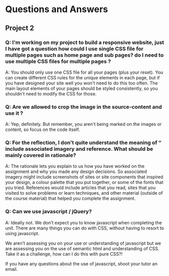 # Questions and Answers

## Project 2

### Q: I'm working on my project to build a  responsive website, just I have got a question how could I use single CSS file for multiple pages such as home page and sub pages? do I need to use multiple CSS files for multiple pages ?

A: You should only use one CSS file for all your pages (plus your reset).  You can create different CSS rules for the unique elements in each page, but if you have designed your site well you won't need to do this too often.  The main layout elements of your pages should be styled consistently, so you shouldn't need to modify the CSS for those.


### Q: Are we allowed to crop the image in the source-content and use it ? 

A: Yep, definitely. But remember, you aren't being marked on the images or content, so focus on the code itself. 


### Q: For the reflection, I don't quite understand the meaning of “ include associated imagery and reference. What should be mainly covered in rationale? 

A: The rationale lets you explain to us how you have worked on the assignment and why you made any design decisions.  So associated imagery might include screenshots of sites or site components that inspired your design, a colour palette that you put together, or some of the fonts that you tried.  References would include articles that you read, sites that you visited to solve problems or learn techniques, and other material (outside of the course material) that helped you complete the assignment.


### Q: Can we use javascript / jQuery?

A: Ideally not. We don’t expect you to know javascript when completing the unit. There are many things you can do with CSS, without having to resort to using javascript.  

We aren’t assessing you on your use or understanding of javascript but we are assessing you on the use of semantic html and understanding of CSS. Take it as a challenge, how can I do this with pure CSS?!

If you have any questions about the use of javascript, shoot your tutor an email. 